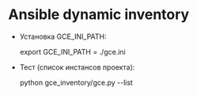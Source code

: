 # Ansible dynamic inventory

- Установка GCE_INI_PATH:
 
  export GCE_INI_PATH = ./gce.ini


- Тест (список инстансов проекта):

  python gce_inventory/gce.py --list
